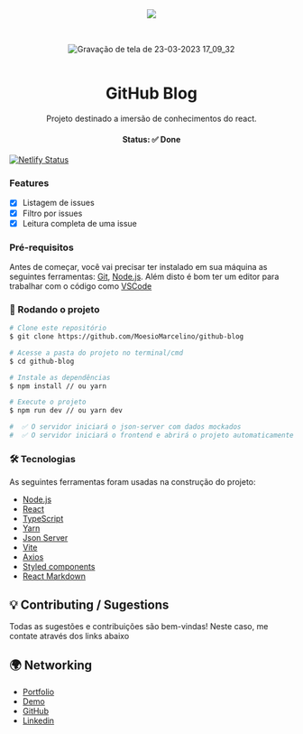 <div style="display: flex; flex-direction: column; align-items: center; gap: 32px">
<img src="https://user-images.githubusercontent.com/37598129/227354308-986c5819-ca42-4216-b948-41c5986be321.png" />

![Gravação de tela de 23-03-2023 17_09_32](https://user-images.githubusercontent.com/37598129/227348133-9637def4-e94d-4a19-9708-31e9ff94c739.gif)
</div>


<h1 align="center">GitHub Blog</h1>

<p align="center">Projeto destinado a imersão de conhecimentos do react.</p>


<h4 align="center"> 
	Status: ✅️ Done
</h4>

[![Netlify Status](https://api.netlify.com/api/v1/badges/88329e22-a748-4ae5-b9c4-7e0de13f6d77/deploy-status)](https://app.netlify.com/sites/astonishing-lamington-649bc8/deploys)

### Features

- [x] Listagem de issues
- [x] Filtro por issues
- [x] Leitura completa de uma issue

### Pré-requisitos

Antes de começar, você vai precisar ter instalado em sua máquina as seguintes ferramentas:
[Git](https://git-scm.com), [Node.js](https://nodejs.org/en/). 
Além disto é bom ter um editor para trabalhar com o código como [VSCode](https://code.visualstudio.com/)

### 🎲 Rodando o projeto

```bash
# Clone este repositório
$ git clone https://github.com/MoesioMarcelino/github-blog

# Acesse a pasta do projeto no terminal/cmd
$ cd github-blog

# Instale as dependências
$ npm install // ou yarn

# Execute o projeto
$ npm run dev // ou yarn dev

#  ✅️ O servidor iniciará o json-server com dados mockados
#  ✅️ O servidor iniciará o frontend e abrirá o projeto automaticamente no seu navegador
```

### 🛠 Tecnologias

As seguintes ferramentas foram usadas na construção do projeto:

- [Node.js](https://nodejs.org/en/)
- [React](https://pt-br.reactjs.org/)
- [TypeScript](https://www.typescriptlang.org/)
- [Yarn](https://yarnpkg.com/)
- [Json Server](https://www.npmjs.com/package/json-server)
- [Vite](https://vitejs.dev/)
- [Axios](https://axios-http.com/)
- [Styled components](https://styled-components.com/)
- [React Markdown](https://remarkjs.github.io/react-markdown/)


## 💡️ Contributing / Sugestions
Todas as sugestões e contribuições são bem-vindas! Neste caso, me contate através dos links abaixo

## 🌍️ Networking

- [Portfolio](https://moesiomarcelino.com)
- [Demo](https://github-blog.moesiomarcelino.com/)
- [GitHub](https://github.com/MoesioMarcelino)
- [Linkedin](https://www.linkedin.com/in/moesiomarcelino/)